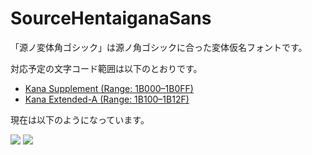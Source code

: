 # SourceHentaiganaSans

「源ノ変体角ゴシック」は源ノ角ゴシックに合った変体仮名フォントです。

対応予定の文字コード範囲は以下のとおりです。

- [Kana Supplement (Range: 1B000–1B0FF)](https://www.unicode.org/charts/PDF/U1B000.pdf)
- [Kana Extended-A (Range: 1B100–1B12F)](https://www.unicode.org/charts/PDF/U1B100.pdf)

現在は以下のようになっています。

![](https://pbs.twimg.com/media/Fmlsu_4aAAEmLlj?format=jpg&name=medium)
![](https://pbs.twimg.com/media/Fml88CKaAAAm0zb?format=jpg&name=4096x4096)
